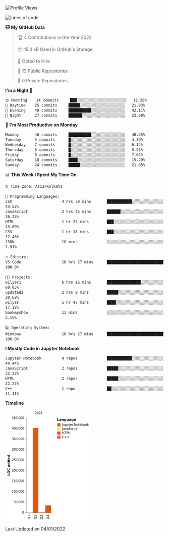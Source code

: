 <!--START_SECTION:waka-->
![Profile Views](http://img.shields.io/badge/Profile%20Views-0-blue)

![Lines of code](https://img.shields.io/badge/From%20Hello%20World%20I%27ve%20Written-438%20Thousand%20lines%20of%20code-blue)

**🐱 My GitHub Data** 

> 🏆 4 Contributions in the Year 2022
 > 
> 📦 15.0 kB Used in GitHub's Storage 
 > 
> 💼 Opted to Hire
 > 
> 📜 13 Public Repositories 
 > 
> 🔑 0 Private Repositories  
 > 
**I'm a Night 🦉** 

```text
🌞 Morning    14 commits     ███░░░░░░░░░░░░░░░░░░░░░░   12.28% 
🌆 Daytime    25 commits     █████░░░░░░░░░░░░░░░░░░░░   21.93% 
🌃 Evening    48 commits     ██████████░░░░░░░░░░░░░░░   42.11% 
🌙 Night      27 commits     ██████░░░░░░░░░░░░░░░░░░░   23.68%

```
📅 **I'm Most Productive on Monday** 

```text
Monday       46 commits     ██████████░░░░░░░░░░░░░░░   40.35% 
Tuesday      5 commits      █░░░░░░░░░░░░░░░░░░░░░░░░   4.39% 
Wednesday    7 commits      █░░░░░░░░░░░░░░░░░░░░░░░░   6.14% 
Thursday     6 commits      █░░░░░░░░░░░░░░░░░░░░░░░░   5.26% 
Friday       8 commits      █░░░░░░░░░░░░░░░░░░░░░░░░   7.02% 
Saturday     18 commits     ████░░░░░░░░░░░░░░░░░░░░░   15.79% 
Sunday       24 commits     █████░░░░░░░░░░░░░░░░░░░░   21.05%

```


📊 **This Week I Spent My Time On** 

```text
⌚︎ Time Zone: Asia/Kolkata

💬 Programming Languages: 
JSX                      4 hrs 39 mins       ███████████░░░░░░░░░░░░░░   44.52% 
JavaScript               2 hrs 45 mins       ██████░░░░░░░░░░░░░░░░░░░   26.35% 
HTML                     1 hr 25 mins        ███░░░░░░░░░░░░░░░░░░░░░░   13.69% 
CSS                      1 hr 18 mins        ███░░░░░░░░░░░░░░░░░░░░░░   12.46% 
JSON                     18 mins             ░░░░░░░░░░░░░░░░░░░░░░░░░   2.91%

🔥 Editors: 
VS Code                  10 hrs 27 mins      █████████████████████████   100.0%

🐱‍💻 Projects: 
wilyer1                  6 hrs 16 mins       ███████████████░░░░░░░░░░   60.05% 
updated2                 2 hrs 9 mins        █████░░░░░░░░░░░░░░░░░░░░   20.68% 
wilyer                   1 hr 47 mins        ████░░░░░░░░░░░░░░░░░░░░░   17.12% 
bookmyshow               13 mins             ░░░░░░░░░░░░░░░░░░░░░░░░░   2.15%

💻 Operating System: 
Windows                  10 hrs 27 mins      █████████████████████████   100.0%

```

**I Mostly Code in Jupyter Notebook** 

```text
Jupyter Notebook         4 repos             ███████████░░░░░░░░░░░░░░   44.44% 
JavaScript               2 repos             █████░░░░░░░░░░░░░░░░░░░░   22.22% 
HTML                     2 repos             █████░░░░░░░░░░░░░░░░░░░░   22.22% 
C++                      1 repo              ██░░░░░░░░░░░░░░░░░░░░░░░   11.11%

```


**Timeline**

![Chart not found](https://raw.githubusercontent.com/ThejaswinS/ThejaswinS/main/charts/bar_graph.png) 


 Last Updated on 04/01/2022
<!--END_SECTION:waka-->






